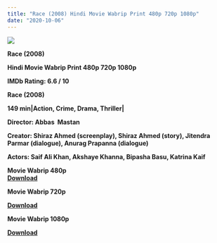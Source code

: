 ```yaml
---
title: "Race (2008) Hindi Movie Wabrip Print 480p 720p 1080p"
date: "2020-10-06"
---
```


[![](https://1.bp.blogspot.com/-wZoffV5L-Ug/Xz5ghCfGaRI/AAAAAAAAEd4/c_qSWr3ZtagLTrn6KZ0lJ0MbonRBmQi1gCLcBGAsYHQ/s1600/race.webp)](https://1.bp.blogspot.com/-wZoffV5L-Ug/Xz5ghCfGaRI/AAAAAAAAEd4/c_qSWr3ZtagLTrn6KZ0lJ0MbonRBmQi1gCLcBGAsYHQ/s1600/race.webp)

 **Race (2008)**

**Hindi Movie Wabrip Print 480p 720p 1080p**

**IMDb Rating: 6.6 / 10** 

**Race (2008)**

**149 min|Action, Crime, Drama, Thriller|**

**Director: Abbas  Mastan** 

**Creator: Shiraz Ahmed (screenplay), Shiraz Ahmed (story), Jitendra Parmar (dialogue), Anurag Prapanna (dialogue)**

**Actors: Saif Ali Khan, Akshaye Khanna, Bipasha Basu, Katrina Kaif**  

**Movie Wabrip 480p**  
**[Download](https://myglinks.xyz/3900)**  

 **Movie Wabrip 720p** 

**[Download](https://vipnox.xyz/10449/)** 

 **Movie Wabrip 1080p** 

**[Download](https://royalfitness.xyz/archives/1423)**
